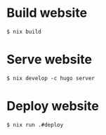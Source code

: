 # Build website

```
$ nix build
```

# Serve website

```
$ nix develop -c hugo server
```

# Deploy website

```
$ nix run .#deploy
```
